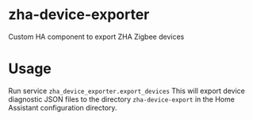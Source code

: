 # zha-device-exporter
Custom HA component to export ZHA Zigbee devices

# Usage

Run service `zha_device_exporter.export_devices` This will export device diagnostic JSON files to the directory `zha-device-export` in the Home Assistant configuration directory.
